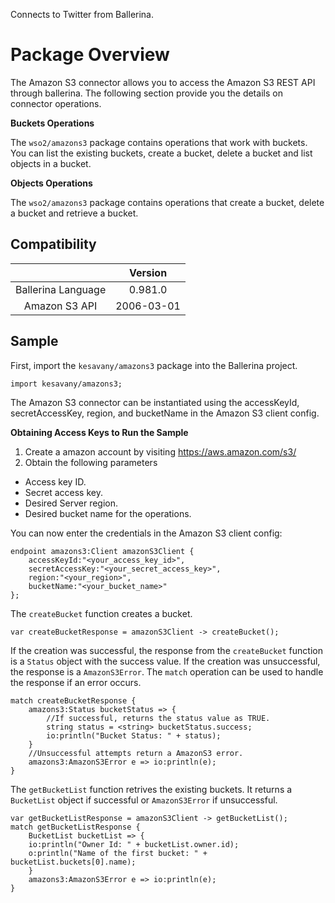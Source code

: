 Connects to Twitter from Ballerina. 

# Package Overview

The Amazon S3 connector allows you to access the Amazon S3 REST API through ballerina. The following section provide you the details on connector operations.


**Buckets Operations**

The `wso2/amazons3` package contains operations that work with buckets. You can list the existing buckets, create a bucket, 
delete a bucket and list objects in a bucket.

**Objects Operations**

The `wso2/amazons3` package contains operations that create a bucket, delete a bucket and retrieve a bucket. 



## Compatibility
|                    |    Version     |  
|:------------------:|:--------------:|
| Ballerina Language |   0.981.0      |
| Amazon S3 API        |   2006-03-01     |


## Sample

First, import the `kesavany/amazons3` package into the Ballerina project.

```ballerina
import kesavany/amazons3;
```
    
The Amazon S3 connector can be instantiated using the accessKeyId, secretAccessKey, region, 
and bucketName in the Amazon S3 client config.

**Obtaining Access Keys to Run the Sample**

 1. Create a amazon account by visiting <https://aws.amazon.com/s3/>
 2. Obtain the following parameters
   * Access key ID.
   * Secret access key.
   * Desired Server region.
   * Desired bucket name for the operations.


You can now enter the credentials in the Amazon S3 client config:
```ballerina
endpoint amazons3:Client amazonS3Client {
    accessKeyId:"<your_access_key_id>",
    secretAccessKey:"<your_secret_access_key>",
    region:"<your_region>",
    bucketName:"<your_bucket_name>"
};
```

The `createBucket` function creates a bucket.

   `var createBucketResponse = amazonS3Client -> createBucket();`
   
If the creation was successful, the response from the `createBucket` function is a `Status` object with the success value. If the creation was unsuccessful, the response is a `AmazonS3Error`. The `match` operation can be used to handle the response if an error occurs.

```ballerina
match createBucketResponse {
    amazons3:Status bucketStatus => {
        //If successful, returns the status value as TRUE.
        string status = <string> bucketStatus.success;
        io:println("Bucket Status: " + status);
    }
    //Unsuccessful attempts return a AmazonS3 error.
    amazons3:AmazonS3Error e => io:println(e);
}
```

The `getBucketList` function retrives the existing buckets. It returns a `BucketList` object if successful or `AmazonS3Error` if unsuccessful.

```ballerina
var getBucketListResponse = amazonS3Client -> getBucketList();
match getBucketListResponse {
    BucketList bucketList => {
    io:println("Owner Id: " + bucketList.owner.id);
    o:println("Name of the first bucket: " + bucketList.buckets[0].name);
    }
    amazons3:AmazonS3Error e => io:println(e);
}
```
